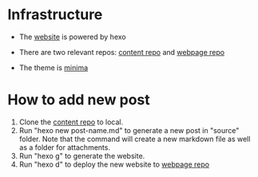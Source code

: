 # Infrastructure

- The [website](https://numericaleft.github.io/developer_tutorial/) is powered by hexo 

- There are two relevant repos: [content repo](https://github.com/numericalEFT/developer_tutorial_hexo) and [webpage repo](https://github.com/numericalEFT/developer_tutorial)

- The theme is [minima](https://github.com/adisaktijrs/hexo-theme-minima) 

# How to add new post

1. Clone the [content repo](https://github.com/numericalEFT/developer_tutorial_hexo) to local.
2. Run "hexo new post-name.md" to generate a new post in "source" folder. Note that the command will create a new markdown file as well as a folder for attachments.
3. Run "hexo g" to generate the website.
4. Run "hexo d" to deploy the new website to [webpage repo](https://github.com/numericalEFT/developer_tutorial)

